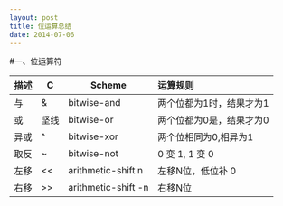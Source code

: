 ```yaml
---
layout: post
title: 位运算总结
date: 2014-07-06
---
```


#一、位运算符

|描述   |C    |Scheme|运算规则|
| :--- | --- | --- | :--- |
|与    | &    | bitwise-and | 两个位都为1时，结果才为1|
|或    | 坚线  | bitwise-or  | 两个位都为0是，结果才为0|
|异或  | ^     | bitwise-xor | 两个位相同为0,相异为1  |
|取反   | ~    | bitwise-not | 0 变 1, 1 变 0      |
|左移   | <<   | arithmetic-shift n| 左移N位，低位补 0 |
|右移   | >>   | arithmetic-shift -n | 右移N位 |

